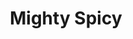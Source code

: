 ---
title: Mighty Spicy
slug : "mighty-spicy"
description: "In de tweede jaar ontwikkelden de studenten een huisstijl voor een foodtruck-concept. 
              Liesbeth bracht haar pittige taco's via een kleurrijke branding aan de man"
type: "extern"
members:
    - name : "Liesbeth Tempelare"
      major: Crossmedia-ontwerp
      minor: Graphic Design
      academic-year: 2de jaar
thumbnail:
    url: "thumbnail_1x2.png"
    alt: ""
    height: 1
    width: 2
    text-color: "ed9d50"
    background-color: "ed9d50"
media:
    - url : "1_detail_logo.png"
      type: image
      text: "'Branded' communicatie vertrekt vaak vanuit het logo. Een logo kan makkelijk gereproduceerd worden, maar voor het er is worden vele uren besteed aan ontwerpwerk, besprekingen en bijschaven tot wanneer het helemaal goed zit"
    - url : "2_detail_logovariaties.png"
      type: image
    - url : "3_detail_foodtruck.png"
      type: image
    - url : "4_detail_foodtruck.png"
      type: image
      text: "Een volgende stap is het ontwerpen van de foodtruck zelf. Deze wordt dan later in promotiemateriaal zoals
             onderstaande advertentie en grondplan verwerkt." 
    - url : "5_detail_advertentie.png"
      type: image
    - url : "6_detail_plattegrond.png"
      type: image
    - url : "6_detail_plattegrond.png"
      type: image
      text: "Een brandingcampagne is pas compleet als je de klant ook online kan bereiken."
    - url : "7_detail_onepage.png"
      type: image
created: 20/01/2017
order: 10
---